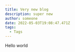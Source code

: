 ```yaml
---
title: Very new blog
description: super new
author: someone
date: 2022-05-03T19:08:47.471Z
tags:
  - Tags
---
```

Hello world
